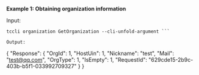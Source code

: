 **Example 1: Obtaining organization information**



Input: 

```
tccli organization GetOrganization --cli-unfold-argument ```

Output: 
```
{
    "Response": {
        "OrgId": 1,
        "HostUin": 1,
        "Nickname": "test",
        "Mail": "test@qq.com",
        "OrgType": 1,
        "IsEmpty": 1,
        "RequestId": "629cde15-2b9c-403b-b5f1-033992709327"
    }
}
```

